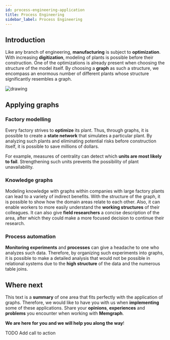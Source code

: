 ```yaml
---
id: process-engineering-application
title: Process Engineering
sidebar_label: Process Engineering
---
```

## Introduction

Like any branch of engineering, **manufacturing** is subject to **optimization**. With increasing **digitization**, modeling of plants is possible before their construction. One of the optimizations is already present when choosing the structure of the model itself. By choosing a **graph** as such a structure, we encompass an enormous number of different plants whose structure significantly resembles a graph.

<img src="https://images.unsplash.com/photo-1589320011103-48e428abcbae?ixlib=rb-1.2.1&ixid=MnwxMjA3fDB8MHxwaG90by1wYWdlfHx8fGVufDB8fHx8&auto=format&fit=crop&w=1000&h=300&q=80" alt="drawing" />

## Applying graphs

### Factory modelling

Every factory strives to **optimize** its plant. Thus, through graphs, it is possible to create a **state network** that simulates a particular plant. By analyzing such plants and eliminating potential risks before construction itself, it is possible to save millions of dollars.

For example, measures of centrality can detect which **units are most likely to fail**. Strengthening such units prevents the possibility of plant unavailability.

### Knowledge graphs

Modeling knowledge with graphs within companies with large factory plants can lead to a variety of indirect benefits. With the structure of the graph, it is possible to show how the domain areas relate to each other. Also, it can enable workers to more easily understand the **working structures** of their colleagues. It can also give **field researchers** a concise description of the area, after which they could make a more focused decision to continue their research.
### Process automation

**Monitoring experiments** and **processes** can give a headache to one who analyzes such data. Therefore, by organizing such experiments into graphs, it is possible to make a detailed analysis that would not be possible in relational systems due to the **high structure** of the data and the numerous table joins.

## Where next

This text is a **summary** of one area that fits perfectly with the application of graphs. Therefore, we would like to have you with us when **implementing** some of these applications. Share your **opinions**, **experiences** and **problems** you encounter when working with **Memgraph**.

**We are here for you and we will help you along the way**!

TODO Add call to action
